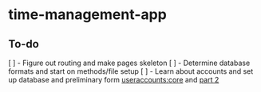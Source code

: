 # time-management-app
## To-do
[ ] - Figure out routing and make pages skeleton
[ ] - Determine database formats and start on methods/file setup
[ ] - Learn about accounts and set up database and preliminary form [useraccounts:core](https://atmospherejs.com/useraccounts/core) and [part 2](https://github.com/meteor-useraccounts/core/blob/master/Guide.md#available-versions)

